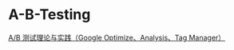 # A-B-Testing

[A/B 测试理论与实践（Google Optimize、Analysis、Tag Manager）](https://makeoptim.com/google/optimize-ab-testing)
